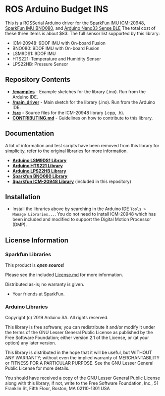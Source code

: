 # ROS Arduino Budget INS

This is a ROSSerial Arduino driver for the [SparkFun IMU ICM-20948](https://www.sparkfun.com/products/15335), [SparkFun IMU BNO080](https://www.sparkfun.com/products/14686), and [Arduino Nano33 Sense BLE](https://store.arduino.cc/usa/nano-33-ble-sense)  The total cost of these three items is about $83.  The full sensor list supported by this library:

* ICM-20948: 9DOF IMU with On-board Fusion
* BNO080: 9DOF IMU with On-board Fusion
* LSM9DS1: 9DOF IMU
* HTS221: Temperature and Humidity Sensor
* LPS22HB: Pressure Sensor

## Repository Contents

* [**/examples**](./examples) - Example sketches for the library (.ino). Run from the Arduino IDE.
* [**/main_driver**](./main_driver) - Main sketch for the library (.ino). Run from the Arduino IDE.
* [**/src**](./src) - Source files for the ICM-20948 library (.cpp, .h).
* [**CONTRIBUTING.md**](./CONTRIBUTING.md) - Guidelines on how to contribute to this library.

## Documentation

A lot of information and test scripts have been removed from this library for simplicity, refer to the original libraries for more information.

* **[Arduino LSM9DS1 Library](https://github.com/arduino-libraries/Arduino_LSM9DS1)**
* **[Arduino HTS221 Library](https://github.com/arduino-libraries/Arduino_HTS221)**
* **[Arduino LPS22HB Library](https://github.com/arduino-libraries/Arduino_LPS22HB)**
* **[Sparkfun BNO080 Library](https://github.com/sparkfun/SparkFun_BNO080_Arduino_Library)**
* **[Sparkfun ICM-20948 Library](https://github.com/GAVLab/ros_arduino_ICM-20948_BNO080)** (included in this repository)

## Installation

* Install the libraries above by searching in the Arduino IDE `Tools > Manage Libraries...`.  You do not need to install ICM-20948 which has been included and modified to support the Digital Motion Processor (DMP).

## License Information

### Sparkfun Libraries

This product is _**open source**_!

Please see the included [License.md](./License.md) for more information.

Distributed as-is; no warranty is given.

- Your friends at SparkFun.

### Arduino Libraries

Copyright (c) 2019 Arduino SA. All rights reserved.

This library is free software; you can redistribute it and/or modify it under the terms of the GNU Lesser General Public License as published by the Free Software Foundation; either version 2.1 of the License, or (at your option) any later version.

This library is distributed in the hope that it will be useful, but WITHOUT ANY WARRANTY; without even the implied warranty of MERCHANTABILITY or FITNESS FOR A PARTICULAR PURPOSE. See the GNU Lesser General Public License for more details.

You should have received a copy of the GNU Lesser General Public License along with this library; if not, write to the Free Software Foundation, Inc., 51 Franklin St, Fifth Floor, Boston, MA 02110-1301 USA

